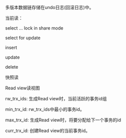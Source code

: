 多版本数据链存储在undo日志(回滚日志)中。





当前读：

select ... lock in share mode

select for update

insert

 update

 delete



快照读   

Read view读视图

rw_trx_ids: 生成Read view时，当前活跃的事务id组

min_trx_id: rw_trx_ids中最小的事务id。

max_trx_id: 生成Read view时，将要分配给下一个事务的id

curr_trx_id: 创建Read view的当前事务id。